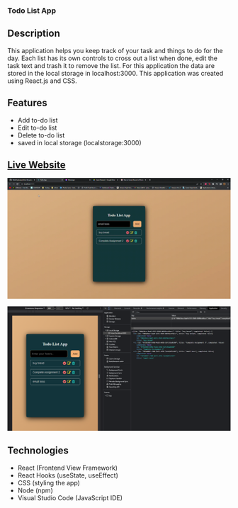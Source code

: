 ### Todo List App 

## Description
This application helps you keep track of your task and things to do for the day. Each list has its own controls to cross out a list when done, edit the task text and trash it to remove the list. For this application the data are stored in the local storage in localhost:3000. This application was created using React.js and CSS. 

## Features
- Add to-do list
- Edit to-do list
- Delete to-do list
- saved in local storage (localstorage:3000)

## [Live Website](https://simple-todo-js.vercel.app/)

![caption](img/todoapp.gif)

![alt text](https://github.com/tpemba100/todo-app/blob/master/img/7.png?raw=true)

## Technologies
- React (Frontend View Framework)
- React Hooks (useState, useEffect)
- CSS (styling the app)
- Node (npm)
- Visual Studio Code (JavaScript IDE)
